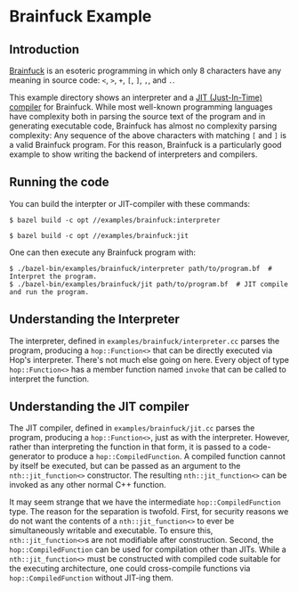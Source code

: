 # Brainfuck Example

## Introduction

[Brainfuck](https://en.wikipedia.org/wiki/Brainfuck) is an esoteric programming
in which only 8 characters have any meaning in source code: `<`, `>`, `+`, `[`,
`]`, `,`, and `.`.

This example directory shows an interpreter and a [JIT (Just-In-Time) compiler](
https://en.wikipedia.org/wiki/Just-in-time_compilation) for Brainfuck. While
most well-known programming languages have complexity both in parsing the source
text of the program and in generating executable code, Brainfuck has almost no
complexity parsing complexity: Any sequence of the above characters with
matching `[` and `]` is a valid Brainfuck program. For this reason, Brainfuck is
a particularly good example to show writing the backend of interpreters and
compilers.

## Running the code

You can build the interpter or JIT-compiler with these commands:

```
$ bazel build -c opt //examples/brainfuck:interpreter
```

```
$ bazel build -c opt //examples/brainfuck:jit
```

One can then execute any Brainfuck program with:

```
$ ./bazel-bin/examples/brainfuck/interpreter path/to/program.bf  # Interpret the program.
$ ./bazel-bin/examples/brainfuck/jit path/to/program.bf  # JIT compile and run the program.
```

## Understanding the Interpreter

The interpreter, defined in `examples/brainfuck/interpreter.cc` parses the
program, producing a `hop::Function<>` that can be directly executed via
Hop's interpreter. There's not much else going on here. Every object of
type `hop::Function<>` has a member function named `invoke` that can be
called to interpret the function.

## Understanding the JIT compiler

The JIT compiler, defined in `examples/brainfuck/jit.cc` parses the
program, producing a `hop::Function<>`, just as with the interpreter.
However, rather than interpreting the function in that form, it is passed to
a code-generator to produce a `hop::CompiledFunction`. A compiled function
cannot by itself be executed, but can be passed as an argument to the
`nth::jit_function<>` constructor. The resulting `nth::jit_function<>` can be
invoked as any other normal C++ function.

It may seem strange that we have the intermediate `hop::CompiledFunction`
type. The reason for the separation is twofold. First, for security reasons we
do not want the contents of a `nth::jit_function<>` to ever be simultaneously
writable and executable. To ensure this, `nth::jit_function<>`s are not
modifiable after construction. Second, the `hop::CompiledFunction` can be
used for compilation other than JITs. While a `nth::jit_function<>` must be
constructed with compiled code suitable for the executing architecture, one
could cross-compile functions via `hop::CompiledFunction` without JIT-ing
them.
